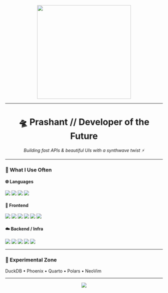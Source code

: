 <!-- README.md -->
<div align="center">
  <img src="https://media.giphy.com/media/3o7aD2saalBwwftBIY/giphy.gif" width="300" />
</div>

---

<h1 align="center">🛸 Prashant // Developer of the Future</h1>

<p align="center"><i>Building fast APIs & beautiful UIs with a synthwave twist ⚡</i></p>

---

### 🚀 What I Use Often

#### 🌐 Languages  
<img src="https://img.shields.io/badge/TypeScript-FF44CC?style=flat&logo=typescript&logoColor=white" />
<img src="https://img.shields.io/badge/Python-9C27B0?style=flat&logo=python&logoColor=white" />
<img src="https://img.shields.io/badge/Go-00BCD4?style=flat&logo=go&logoColor=white" />
<img src="https://img.shields.io/badge/Elixir-7C4DFF?style=flat&logo=elixir&logoColor=white" />

#### 🧬 Frontend  
<img src="https://img.shields.io/badge/React-8E24AA?style=flat&logo=react&logoColor=61DAFB" />
<img src="https://img.shields.io/badge/Next.js-212121?style=flat&logo=nextdotjs&logoColor=white" />
<img src="https://img.shields.io/badge/Astro-673AB7?style=flat&logo=astro&logoColor=white" />
<img src="https://img.shields.io/badge/Tailwind-00ACC1?style=flat&logo=tailwind-css&logoColor=white" />
<img src="https://img.shields.io/badge/shadcn/ui-E91E63?style=flat" />
<img src="https://img.shields.io/badge/TanStack_Router-FF4081?style=flat&logo=tanstack&logoColor=white" />

#### ☁️ Backend / Infra  
<img src="https://img.shields.io/badge/FastAPI-00E5FF?style=flat&logo=fastapi&logoColor=black" />
<img src="https://img.shields.io/badge/Express-607D8B?style=flat&logo=express&logoColor=white" />
<img src="https://img.shields.io/badge/Hono-FF3D00?style=flat&logo=hono&logoColor=white" />
<img src="https://img.shields.io/badge/Docker-0097A7?style=flat&logo=docker&logoColor=white" />
<img src="https://img.shields.io/badge/GitHub_Actions-AB47BC?style=flat&logo=github-actions&logoColor=white" />

---

### 🧪 Experimental Zone  
DuckDB • Phoenix • Quarto • Polars • NeoVim

---

<p align="center">
  <img src="https://img.shields.io/badge/Theme-Cyberpunk-FF44CC?style=flat&logo=neon&logoColor=white" />
</p>
